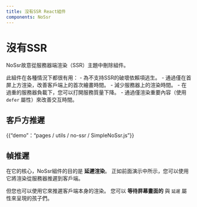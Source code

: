 ```yaml
---
title: 沒有SSR React組件
components: NoSsr
---
```

# 沒有SSR

<p class="description">NoSsr故意從服務器端渲染（SSR）主題中刪除組件。</p>

此組件在各種情況下都很有用： - 為不支持SSR的破壞依賴項逃生。 - 通過僅在首屏上方渲染，改善客戶端上的首次繪畫時間。 - 減少服務器上的渲染時間。 - 在過重的服務器負載下，您可以打開服務質量下降。 - 通過僅渲染重要內容（使用 `defer` 屬性）來改善交互時間。

## 客戶方推遲

{{“demo”：“pages / utils / no-ssr / SimpleNoSsr.js”}}

## 幀推遲

在它的核心，NoSsr組件的目的是 **延遲渲染**。 正如前面演示中所示，您可以使用它將渲染從服務器推遲到客戶端。

但您也可以使用它來推遲客戶端本身的渲染。 您可以 **等待屏幕畫面的** 與 `延遲` 屬性來呈現的孩子們。